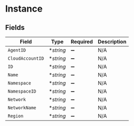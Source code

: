 # Instance


## Fields

| Field              | Type               | Required           | Description        |
| ------------------ | ------------------ | ------------------ | ------------------ |
| `AgentID`          | **string*          | :heavy_minus_sign: | N/A                |
| `CloudAccountID`   | **string*          | :heavy_minus_sign: | N/A                |
| `ID`               | **string*          | :heavy_minus_sign: | N/A                |
| `Name`             | **string*          | :heavy_minus_sign: | N/A                |
| `Namespace`        | **string*          | :heavy_minus_sign: | N/A                |
| `NamespaceID`      | **string*          | :heavy_minus_sign: | N/A                |
| `Network`          | **string*          | :heavy_minus_sign: | N/A                |
| `NetworkName`      | **string*          | :heavy_minus_sign: | N/A                |
| `Region`           | **string*          | :heavy_minus_sign: | N/A                |